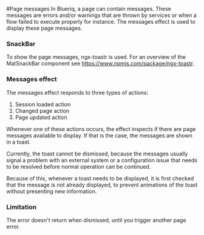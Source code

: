 #Page messages
In Blueriq, a page can contain messages. These messages are errors and/or warnings that are thrown by services or when
a flow failed to execute properly for instance. The messages effect is used to display these page messages.
 
### SnackBar
To show the page messages, ngx-toastr is used. For an overview of the MatSnackBar component see 
 https://www.npmjs.com/package/ngx-toastr.

### Messages effect
The messages effect responds to three types of actions:
1. Session loaded action
2. Changed page action
3. Page updated action

Whenever one of these actions occurs, the effect inspects if there are page messages available to display.
If that is the case, the messages are shown in a toast.

Currently, the toast cannot be dismissed, because the messages usually signal a problem with an external
system or a configuration issue that needs to be resolved before normal operation can be continued.
 
Because of this, whenever a toast needs to be displayed, it is first checked that the message is not already
displayed, to prevent animations of the toast without presenting new information.

### Limitation
The error doesn't return when dismissed, until you trigger another page error.
